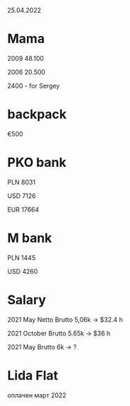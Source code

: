 
25.04.2022

# Mama 

 2009 48.100

 2006 20.500 
 
 2400 - for Sergey 

# backpack

€500
 
# PKO bank
 
 PLN 8031 
 
 USD 7126
 
 EUR 17664
 
# M bank

PLN 1445

USD 4260

# Salary 

2021 May Netto Brutto 5,06k -> $32.4 h

2021 October Brutto 5.65k -> $36 h

2021 May Brutto 6k -> ?

# Lida Flat

оплачен март 2022



